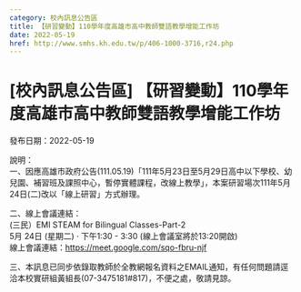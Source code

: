 ```yaml
---
category: 校內訊息公告區
title: 【研習變動】110學年度高雄市高中教師雙語教學增能工作坊
date: 2022-05-19
href: http://www.smhs.kh.edu.tw/p/406-1000-3716,r24.php
---
```


# [校內訊息公告區] 【研習變動】110學年度高雄市高中教師雙語教學增能工作坊

發布日期：2022-05-19

說明：  
一、因應高雄市政府公告(111.05.19)「111年5月23日至5月29日高中以下學校、幼兒園、補習班及課照中心，暫停實體課程，改線上教學」，本案研習場次111年5月24日(二)改以「線上研習」方式辦理。  
  
二、線上會議連結：  
(三民）EMI STEAM for Bilingual Classes-Part-2  
5月 24日 (星期二) · 下午1:30 - 3:30 (線上會議室將於13:20開啟)  
線上會議連結：https://meet.google.com/sqo-fbru-njf  
  
三、本訊息已同步依錄取教師於全教網報名資料之EMAIL通知，有任何問題請逕洽本校實研組黃組長(07-3475181#817)，不便之處，敬請見諒。

